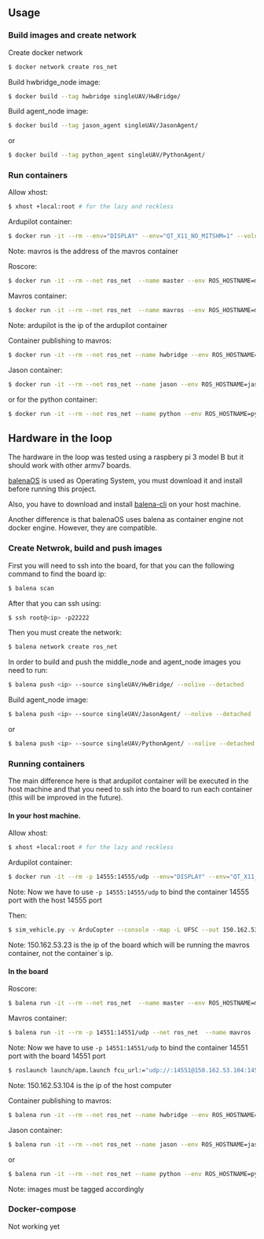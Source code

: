 ## Usage

### Build images and create network
Create docker network
```bash
$ docker network create ros_net
```

Build hwbridge_node image:
```bash
$ docker build --tag hwbridge singleUAV/HwBridge/
```

Build agent_node image:

```bash
$ docker build --tag jason_agent singleUAV/JasonAgent/
```

or

```bash
$ docker build --tag python_agent singleUAV/PythonAgent/
```

### Run containers

Allow xhost:
```bash
$ xhost +local:root # for the lazy and reckless
```

Ardupilot container:
```bash
$ docker run -it --rm --env="DISPLAY" --env="QT_X11_NO_MITSHM=1" --volume="/tmp/.X11-unix:/tmp/.X11-unix:rw" --name ardupilot --net ros_net rezenders/ardupilot-ubuntu sim_vehicle.py -v ArduCopter --console --map -L UFSC --out mavros:14551
```
Note: mavros is the address of the mavros container

Roscore:
```bash
$ docker run -it --rm --net ros_net  --name master --env ROS_HOSTNAME=master --env ROS_MASTER_URI=http://master:11311 ros:melodic-ros-core roscore
```

Mavros container:
```bash
$ docker run -it --rm --net ros_net  --name mavros --env ROS_HOSTNAME=mavros --env ROS_MASTER_URI=http://master:11311  rezenders/mavros roslaunch launch/apm.launch fcu_url:="udp://:14551@ardupilot:14555"
```
Note: ardupilot is the ip of the ardupilot container

Container publishing to mavros:
```bash
$ docker run -it --rm --net ros_net --name hwbridge --env ROS_HOSTNAME=hwbridge --env ROS_MASTER_URI=http://master:11311 hwbridge ./hw_bridge.py
```

Jason container:

```bash
$ docker run -it --rm --net ros_net --name jason --env ROS_HOSTNAME=jason --env ROS_MASTER_URI=http://master:11311 jason_agent gradle
```

or for the python container:

```bash
$ docker run -it --rm --net ros_net --name python --env ROS_HOSTNAME=python --env ROS_MASTER_URI=http://master:11311 python_agent gradle
```

## Hardware in the loop

The hardware in the loop was tested using a raspbery pi 3 model B but it should work with other armv7 boards.

[balenaOS](https://www.balena.io/os/#download) is used as Operating System, you must download it and install before running this project.

Also, you have to download and install [balena-cli](https://www.balena.io/docs/reference/cli/) on your host machine.

Another difference is that balenaOS uses balena as container engine not docker engine. However, they are compatible.

### Create Netwrok, build and push images
First you will need to ssh into the board, for that you can the following command to find the board ip:

```bash
$ balena scan
```
After that you can ssh using:

```bash
$ ssh root@<ip> -p22222
```

Then you must create the network:

```bash
$ balena network create ros_net
```
In order to build and push the middle_node and agent_node images you need to run:

```bash
$ balena push <ip> --source singleUAV/HwBridge/ --nolive --detached
```

Build agent_node image:

```bash
$ balena push <ip> --source singleUAV/JasonAgent/ --nolive --detached
```

or

```bash
$ balena push <ip> --source singleUAV/PythonAgent/ --nolive --detached
```

### Running containers
The main difference here is that ardupilot container will be executed in the host machine and that you need to ssh into the board to run each container (this will be improved in the future).

#### In your host machine.

Allow xhost:
```bash
$ xhost +local:root # for the lazy and reckless
```

Ardupilot container:
```bash
$ docker run -it --rm -p 14555:14555/udp --env="DISPLAY" --env="QT_X11_NO_MITSHM=1" --volume="/tmp/.X11-unix:/tmp/.X11-unix:rw" --name ardupilot --net ros_net rezenders/ardupilot-ubuntu
```

Note: Now we have to use ```-p 14555:14555/udp``` to bind the container 14555 port with the host 14555 port

Then:
```bash
$ sim_vehicle.py -v ArduCopter --console --map -L UFSC --out 150.162.53.23:14551
```

Note: 150.162.53.23 is the ip of the board which will be running the mavros container, not the container\`s ip.

#### In the board
Roscore:
```bash
$ balena run -it --rm --net ros_net  --name master --env ROS_HOSTNAME=master --env ROS_MASTER_URI=http://master:11311 ros:melodic-ros-core roscore
```

Mavros container:
```bash
$ balena run -it --rm -p 14551:14551/udp --net ros_net  --name mavros --env ROS_HOSTNAME=mavros --env ROS_MASTER_URI=http://master:11311  rezenders/mavros
```
Note: Now we have to use ```-p 14551:14551/udp``` to bind the container 14551 port with the board 14551 port

```bash
$ roslaunch launch/apm.launch fcu_url:="udp://:14551@150.162.53.104:14555"
```
Note: 150.162.53.104 is the ip of the host computer

Container publishing to mavros:
```bash
$ balena run -it --rm --net ros_net --name hwbridge --env ROS_HOSTNAME=hwbridge --env ROS_MASTER_URI=http://master:11311 hwbridge ./hw_bridge.py
```

Jason container:
```bash
$ balena run -it --rm --net ros_net --name jason --env ROS_HOSTNAME=jason --env ROS_MASTER_URI=http://master:11311 jason_agent gradle
```
or

```bash
$ balena run -it --rm --net ros_net --name python --env ROS_HOSTNAME=python --env ROS_MASTER_URI=http://master:11311 python_agent python singleUAV.py
```

Note: images must be tagged accordingly
### Docker-compose
Not working yet
